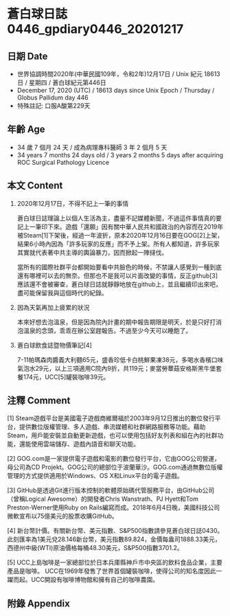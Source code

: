 [_metadata_:encoding]: - "utf-8"
[_metadata_:language]: - "zh-Hant-TW"
[_metadata_:fileformat]: - "markdown"
[_metadata_:MIME_type]: - "text/plain"
[_metadata_:markdown_version]: - "commonmark version 0.29"
[_metadata_:markdown_spec]: - "https://spec.commonmark.org/0.29/"

# 蒼白球日誌0446_gpdiary0446_20201217 #

## 日期 Date ##

* 世界協調時間2020年(中華民國109年，令和2年)12月17日 / Unix 紀元 18613 日 / 星期四 / 蒼白球紀元第446日
* December 17, 2020 (UTC) / 18613 days since Unix Epoch / Thursday / Globus Pallidum day 446
* 特殊註記: 口服A酸第229天

## 年齡 Age ##

* 34 歲 7 個月 24 天 / 成為病理專科醫師 3 年 2 個月 5 天
* 34 years 7 months 24 days old / 3 years 2 months 5 days after acquiring ROC Surgical Pathology Licence

## 本文 Content ##

1. 2020年12月17日，不得不記上一筆的事情

    蒼白球日誌理論上以個人生活為主，盡量不記媒體新聞，不過這件事情真的要記上一筆印下來。遊戲「還願」因有關中華人民共和國政治的內容而在2019年被Steam[1]下架後，經過一年波折，原本2020年12月16日要在GOG[2]上架，結果6小時內因為「許多玩家的反應」而不予上架。所有人都知道，許多玩家其實就代表著中共主導的輿論暴力，因而掀起一陣撻伐。

    當所有的國際社群平台都開始要看中共臉色的時候，不禁讓人感覺到一種到底還有哪裡可以去的無奈。但那也不是我可以片面改變的事情，反正github[3]應該還不會被審查，蒼白球日誌就靜靜地放在github上，並且繼續印出來吧，盡可能保留我與這個時代的紀錄。

2. 因為天氣再加上疲累的狀況

    本來好想去泡溫泉，但是因為院內計畫的期中報告期限是明天，於是只好打消泡溫泉的念頭，乖乖在辦公室趕報告。不過至少今天可以睡飽了。
    
3. 蒼白球飲食誌暨物價筆記[4]

    7-11帕瑪森肉醬義大利麵65元，盛香珍低卡白桃鮮果凍38元，多喝水香檳口味氣泡水29元，以上三項適用C院內9折，共119元；麥當勞蕈菇安格斯黑牛堡套餐174元，UCC[5]罐裝咖啡39元。

## 注釋 Comment ##

[1] Steam遊戲平台是美國電子遊戲商維爾福於2003年9月12日推出的數位發行平台，提供數位版權管理、多人遊戲、串流媒體和社群網路服務等功能。藉助Steam，用戶能安裝並自動更新遊戲，也可以使用包括好友列表和組在內的社群功能，還能使用雲端儲存、遊戲內語音和聊天功能。

[2] GOG.com是一家提供電子遊戲和電影的數位發行平台，它由GOG公司營運，母公司為CD Projekt。GOG公司的總部位于波蘭華沙。GOG.com通過無數位版權管理的方式提供適用於Windows、OS X和Linux平台的電子遊戲。

[3] GitHub是透過Git進行版本控制的軟體原始碼代管服務平台，由GitHub公司（曾稱Logical Awesome）的開發者Chris Wanstrath、PJ Hyett和Tom Preston-Werner使用Ruby on Rails編寫而成。2018年6月4日晚，美國科技公司微軟宣布以75億美元的股票收購GitHub。

[4] 新台幣計價。有關新台幣、美元指數、S&P500指數請參見蒼白球日誌0430。此刻匯率為1美元兌28.146新台幣，美元指數89.824，金價每盎司1888.33美元，西德州中級(WTI)原油價格每桶48.30美元，S&P500指數3701.2。

[5] UCC上島咖啡是一家總部位於日本兵庫縣神戶市中央區的飲料食品企業，主要產品是咖啡。 UCC在1969年發售了世界首個罐裝咖啡，使得公司的知名度因此一躍而起。UCC開設有咖啡博物館和擁有自己的咖啡農園。

## 附錄 Appendix ##

